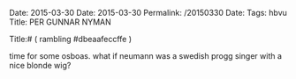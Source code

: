 Date: 2015-03-30
Date: 2015-03-30
Permalink: /20150330
Date: 
Tags: hbvu
Title: PER GUNNAR NYMAN
  
Title:# ( rambling #dbeaafeccffe )  
  
time for some osboas. what if neumann was a swedish progg singer with a nice blonde wig?  
